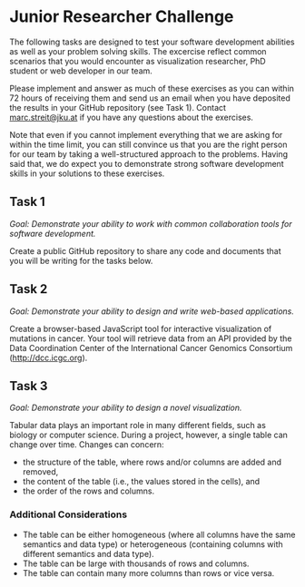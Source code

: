 # Junior Researcher Challenge

The following tasks are designed to test your software development abilities as well as your problem solving skills. The excercise reflect common scenarios that you would encounter as visualization researcher, PhD student or web developer in our team.

Please implement and answer as much of these exercises as you can within 72 hours of receiving them and send us an email when you have deposited the results in your GitHub repository (see Task 1). Contact marc.streit@jku.at if you have any questions about the exercises. 

Note that even if you cannot implement everything that we are asking for within the time limit, you can still convince us that you are the right person for our team by taking a well-structured approach to the problems. Having said that, we do expect you to demonstrate strong software development skills in your solutions to these exercises.

## Task 1
_Goal: Demonstrate your ability to work with common collaboration tools for software development._

Create a public GitHub repository to share any code and documents that you will be writing for the tasks below.

## Task 2
_Goal: Demonstrate your ability to design and write web-based applications._

Create a browser-based JavaScript tool for interactive visualization of mutations in cancer. Your tool will retrieve data from an API provided by the Data Coordination Center of the International Cancer Genomics Consortium (http://dcc.icgc.org).

## Task 3

_Goal: Demonstrate your ability to design a novel visualization._

Tabular data plays an important role in many different fields, such as biology or computer science. During a project, however, a single table can change over time. Changes can concern:
- the structure of the table, where rows and/or columns are added and removed,
- the content of the table (i.e., the values stored in the cells), and 
- the order of the rows and columns. 

### Additional Considerations
- The table can be either homogeneous (where all columns have the same semantics and data type) or heterogeneous (containing columns with different semantics and data type).
- The table can be large with thousands of rows and columns.
- The table can contain many more columns than rows or vice versa.